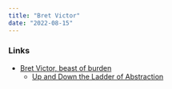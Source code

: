 ```yaml
---
title: "Bret Victor"
date: "2022-08-15"
---
```


### Links
- [Bret Victor, beast of burden](http://worrydream.com/)
	- [Up and Down the Ladder of Abstraction](http://worrydream.com/LadderOfAbstraction/)
